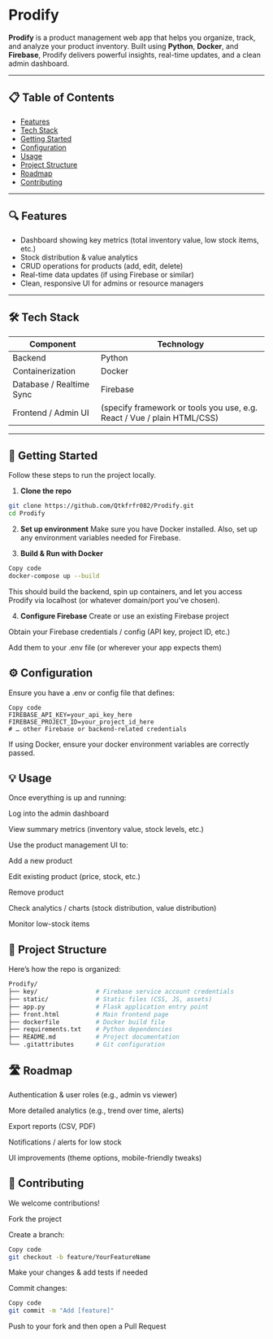 # Prodify

**Prodify** is a product management web app that helps you organize, track, and analyze your product inventory. Built using **Python**, **Docker**, and **Firebase**, Prodify delivers powerful insights, real-time updates, and a clean admin dashboard.

---

## 📋 Table of Contents

- [Features](#-features)  
- [Tech Stack](#-tech-stack)  
- [Getting Started](#-getting-started)  
- [Configuration](#-configuration)  
- [Usage](#-usage)  
- [Project Structure](#-project-structure)  
- [Roadmap](#-roadmap)  
- [Contributing](#-contributing)  


---

## 🔍 Features

- Dashboard showing key metrics (total inventory value, low stock items, etc.)  
- Stock distribution & value analytics  
- CRUD operations for products (add, edit, delete)  
- Real-time data updates (if using Firebase or similar)  
- Clean, responsive UI for admins or resource managers  

---

## 🛠 Tech Stack

| Component     | Technology                |
|----------------|-----------------------------|
| Backend        | Python                     |
| Containerization | Docker                     |
| Database / Realtime Sync | Firebase                 |
| Frontend / Admin UI | (specify framework or tools you use, e.g. React / Vue / plain HTML/CSS) |

---

## 🚀 Getting Started

Follow these steps to run the project locally.

1. **Clone the repo**

```bash
git clone https://github.com/Qtkfrfr082/Prodify.git
cd Prodify
```
2. **Set up environment**
Make sure you have Docker installed. Also, set up any environment variables needed for Firebase.

3. **Build & Run with Docker**
```bash
Copy code
docker-compose up --build
```
This should build the backend, spin up containers, and let you access Prodify via localhost (or whatever domain/port you've chosen).

4. **Configure Firebase**
Create or use an existing Firebase project

Obtain your Firebase credentials / config (API key, project ID, etc.)

Add them to your .env file (or wherever your app expects them)

## ⚙️ Configuration
Ensure you have a .env or config file that defines:

```dotenv
Copy code
FIREBASE_API_KEY=your_api_key_here
FIREBASE_PROJECT_ID=your_project_id_here
# … other Firebase or backend-related credentials
```
If using Docker, ensure your docker environment variables are correctly passed.

## 💡 Usage
Once everything is up and running:

Log into the admin dashboard

View summary metrics (inventory value, stock levels, etc.)

Use the product management UI to:

Add a new product

Edit existing product (price, stock, etc.)

Remove product

Check analytics / charts (stock distribution, value distribution)

Monitor low-stock items

## 🧩 Project Structure
Here’s how the repo is organized:

```bash
Prodify/
├── key/                # Firebase service account credentials
├── static/             # Static files (CSS, JS, assets)
├── app.py              # Flask application entry point
├── front.html          # Main frontend page
├── dockerfile          # Docker build file
├── requirements.txt    # Python dependencies
├── README.md           # Project documentation
└── .gitattributes      # Git configuration
```


## 🛣 Roadmap
Authentication & user roles (e.g., admin vs viewer)

More detailed analytics (e.g., trend over time, alerts)

Export reports (CSV, PDF)

Notifications / alerts for low stock

UI improvements (theme options, mobile-friendly tweaks)

## 🤝 Contributing
We welcome contributions!

Fork the project

Create a branch:

```bash
Copy code
git checkout -b feature/YourFeatureName
```
Make your changes & add tests if needed

Commit changes:

```bash
Copy code
git commit -m "Add [feature]"
```
Push to your fork and then open a Pull Request
